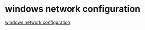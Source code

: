 # windows network configuration
[windows network configuration](https://aiwithcloud.com/2022/09/19/windows_network_configuration/)